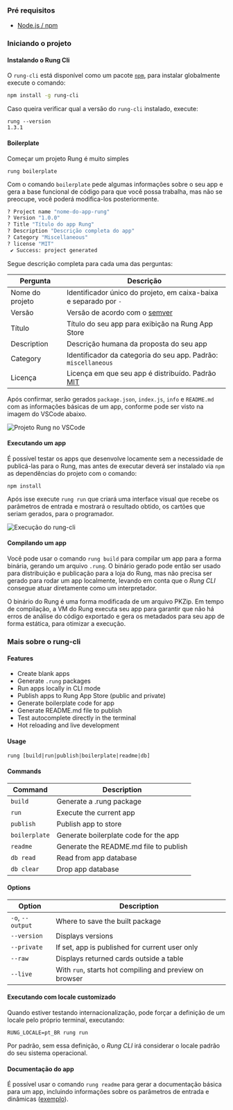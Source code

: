### Pré requisitos
- [Node.js / npm](https://nodejs.org/)

### Iniciando o projeto
#### Instalando o Rung Cli
O `rung-cli` está disponível como um pacote [`npm`](https://www.npmjs.com/package/rung-cli), para instalar globalmente execute o comando:
``` sh
npm install -g rung-cli
```
Caso queira verificar qual a versão do `rung-cli` instalado, execute:
```
rung --version
1.3.1
```
#### Boilerplate
Começar um projeto Rung é muito simples
```
rung boilerplate
```
Com o comando `boilerplate` pede algumas informações sobre o seu app e gera a base funcional de código para que você possa trabalha, mas não se preocupe, você poderá modifica-los posteriormente.

``` sh
? Project name "nome-do-app-rung"
? Version "1.0.0"
? Title "Título do app Rung"
? Description "Descrição completa do app"
? Category "Miscellaneous"
? license "MIT"
 ✔ Success: project generated
```
Segue descrição completa para cada uma das perguntas:

| Pergunta        | Descrição |
|-----------------|-----------|
| Nome do projeto | Identificador único do projeto, em caixa-baixa e separado por ``-`` |
| Versão          | Versão de acordo com o [semver](http://semver.org/) |
| Título          | Título do seu app para exibição na Rung App Store |
| Description     | Descrição humana da proposta do seu app |
| Category        | Identificador da categoria do seu app. Padrão: ``miscellaneous`` |
| Licença         | Licença em que seu app é distribuído. Padrão [MIT](https://opensource.org/licenses/MIT) |

Após confirmar, serão gerados ``package.json``, ``index.js``, ``info`` e ``README.md`` com as informações básicas de um app, conforme pode ser visto na imagem do VSCode abaixo.

![Projeto Rung no VSCode](https://i.imgur.com/zdvO2fN.png)

#### Executando um app
É possível testar os apps que desenvolve locamente sem a
necessidade de publicá-las para o Rung, mas antes de executar deverá ser instalado via `npm` as dependências do projeto com o comando:
```
npm install
```

Após isse execute `rung run` que criará uma interface visual que recebe os parâmetros de entrada
e mostrará o resultado obtido, os cartões que seriam gerados, para o
programador.

![Execução do rung-cli](https://i.imgur.com/Xtq4dJi.png)

#### Compilando um app

Você pode usar o comando ``rung build`` para compilar um app
para a forma binária, gerando um arquivo ``.rung``. O binário gerado
pode então ser usado para distribuição e publicação para a loja do Rung,
mas não precisa ser gerado para rodar um app localmente, levando
em conta que o *Rung CLI* consegue atuar diretamente como um interpretador.

O binário do Rung é uma forma modificada de um arquivo PKZip. Em tempo
de compilação, a VM do Rung executa seu app para garantir que não há
erros de análise do código exportado e gera os metadados para seu app
de forma estática, para otimizar a execução.

### Mais sobre o rung-cli
#### Features

- Create blank apps
- Generate `.rung` packages
- Run apps locally in CLI mode
- Publish apps to Rung App Store (public and private)
- Generate boilerplate code for app
- Generate README.md file to publish
- Test autocomplete directly in the terminal
- Hot reloading and live development

#### Usage

`rung [build|run|publish|boilerplate|readme|db]`

#### Commands


| Command       | Description |
|---------------|-------------|
| `build`       | Generate a .rung package |
| `run`         | Execute the current app |
| `publish`     | Publish app to store |
| `boilerplate` | Generate boilerplate code for the app |
| `readme`      | Generate the README.md file to publish |
| `db read`     | Read from app database |
| `db clear`    | Drop app database |

#### Options

| Option           | Description |
|------------------|-------------|
| `-o`, `--output` | Where to save the built package |
| `--version`      | Displays versions |
| `--private`      | If set, app is published for current user only |
| `--raw`          | Displays returned cards outside a table |
| `--live`         | With `run`, starts hot compiling and preview on browser |

#### Executando com locale customizado

Quando estiver testando internacionalização, pode forçar a definição
de um locale pelo próprio terminal, executando:

``RUNG_LOCALE=pt_BR rung run``

Por padrão, sem essa definição, o *Rung CLI* irá considerar o locale
padrão do seu sistema operacional.

#### Documentação do app

É possível usar o comando ``rung readme`` para gerar a documentação básica
para um app, incluindo informações sobre os parâmetros de entrada e
dinâmicas ([exemplo](https://github.com/rung-extensions/stock-exchange)).

